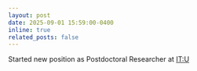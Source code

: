 ```yaml
---
layout: post
date: 2025-09-01 15:59:00-0400
inline: true
related_posts: false
---
```


Started new position as Postdoctoral Researcher at [IT:U](https://it-u.at/en/)

